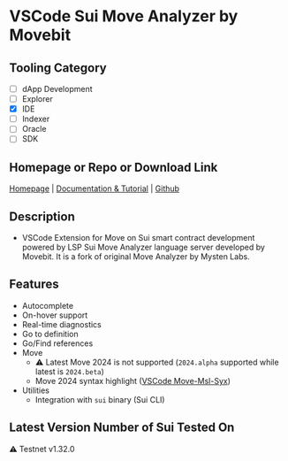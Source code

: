 # VSCode Sui Move Analyzer by Movebit

## Tooling Category

- [ ] dApp Development
- [ ] Explorer
- [x] IDE
- [ ] Indexer
- [ ] Oracle
- [ ] SDK

## Homepage or Repo or Download Link

[Homepage](https://movebit.xyz/analyzer) | [Documentation & Tutorial](https://marketplace.visualstudio.com/items?itemName=MoveBit.sui-move-analyzer) | [Github](https://github.com/movebit/sui-move-analyzer)

## Description

- VSCode Extension for Move on Sui smart contract development powered by LSP Sui Move Analyzer language server developed by Movebit. It is a fork of original Move Analyzer by Mysten Labs.

## Features

- Autocomplete
- On-hover support
- Real-time diagnostics
- Go to definition
- Go/Find references
- Move
    - ⚠️ Latest Move 2024 is not supported (`2024.alpha` supported while latest is `2024.beta`)
    - Move 2024 syntax highlight ([VSCode Move-Msl-Syx](https://marketplace.visualstudio.com/items?itemName=MoveBit.move-msl-syx))
- Utilities
    - Integration with `sui` binary (Sui CLI)

## Latest Version Number of Sui Tested On

⚠️ Testnet v1.32.0